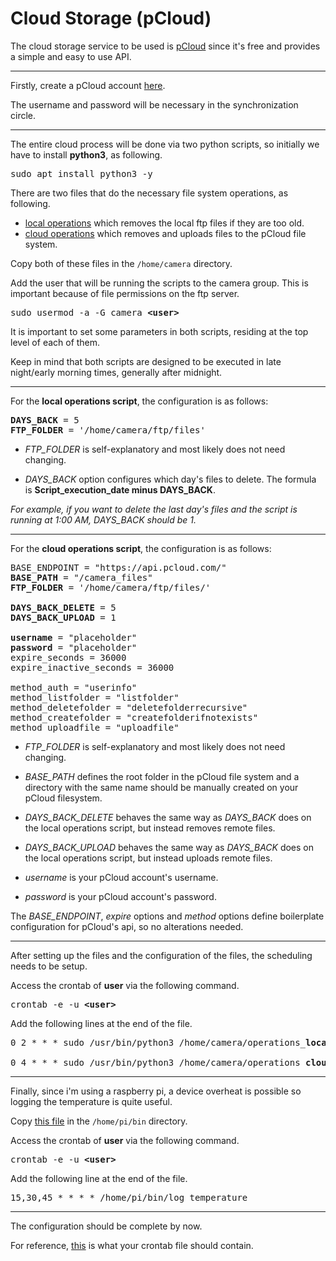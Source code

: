 # Cloud Storage (pCloud)

The cloud storage service to be used is [pCloud](https://my.pcloud.com/) since it's free and provides a simple and easy to use API.

---

Firstly, create a pCloud account [here](https://my.pcloud.com/register). 

The username and password will be necessary in the synchronization circle.

---
The entire cloud process will be done via two python scripts, so initially we have to install **python3**, as following.

<pre>sudo apt install python3 -y</pre>

There are two files that do the necessary file system operations, as following.

- [local operations](files/operations_local.py) which removes the local ftp files if they are too old.
- [cloud operations](files/operations_cloud.py) which removes and uploads files to the pCloud file system.

Copy both of these files in the `/home/camera` directory.

Add the user that will be running the scripts to the camera group. This is important because of file permissions on the ftp server.

<pre>sudo usermod -a -G camera <b>&ltuser&gt</b></pre> 

It is important to set some parameters in both scripts, residing at the top level of each of them.

Keep in mind that both scripts are designed to be executed in late night/early morning times, generally after midnight.

---

For the **local operations script**, the configuration is as follows:

<pre>
<b>DAYS_BACK</b> = 5
<b>FTP_FOLDER</b> = '/home/camera/ftp/files'
</pre>

- *FTP_FOLDER* is self-explanatory and most likely does not need changing.

- *DAYS_BACK* option configures which day's files to delete. The formula is **Script_execution_date minus DAYS_BACK**.

*For example, if you want to delete the last day's files and the script is running at 1:00 AM, DAYS_BACK should be 1.*

---

For the **cloud operations script**, the configuration is as follows:

<pre>
BASE_ENDPOINT = "https://api.pcloud.com/"
<b>BASE_PATH</b> = "/camera_files"
<b>FTP_FOLDER</b> = '/home/camera/ftp/files/'

<b>DAYS_BACK_DELETE</b> = 5
<b>DAYS_BACK_UPLOAD</b> = 1

<b>username</b> = "placeholder"
<b>password</b> = "placeholder"
expire_seconds = 36000
expire_inactive_seconds = 36000

method_auth = "userinfo"
method_listfolder = "listfolder"
method_deletefolder = "deletefolderrecursive"
method_createfolder = "createfolderifnotexists"
method_uploadfile = "uploadfile"
</pre>

- *FTP_FOLDER* is self-explanatory and most likely does not need changing.

- *BASE_PATH* defines the root folder in the pCloud file system and a directory with the same name should be manually created on your pCloud filesystem.

- *DAYS_BACK_DELETE* behaves the same way as *DAYS_BACK* does on the local operations script, but instead removes remote files.

- *DAYS_BACK_UPLOAD* behaves the same way as *DAYS_BACK* does on the local operations script, but instead uploads remote files.

- *username* is your pCloud account's username.

- *password* is your pCloud account's password.

The *BASE_ENDPOINT*, *expire* options and *method* options define boilerplate configuration for pCloud's api, so no alterations needed.

---

After setting up the files and the configuration of the files, the scheduling needs to be setup.

Access the crontab of **user** via the following command.
<pre>crontab -e -u <b>&ltuser&gt</b></pre> 

Add the following lines at the end of the file.

<pre>
0 2 * * * sudo /usr/bin/python3 /home/camera/operations_<b>local</b>.py

0 4 * * * sudo /usr/bin/python3 /home/camera/operations_<b>cloud</b>.py
</pre>

---
Finally, since i'm using a raspberry pi, a device overheat is possible so logging the temperature is quite useful.

Copy [this file](files/log_temperature) in the `/home/pi/bin` directory.

Access the crontab of **user** via the following command.
<pre>crontab -e -u <b>&ltuser&gt</b></pre>

Add the following line at the end of the file.

<pre>15,30,45 * * * * /home/pi/bin/log_temperature</pre>

---
The configuration should be complete by now.

For reference, [this](files/crontab.txt) is what your crontab file should contain. 
